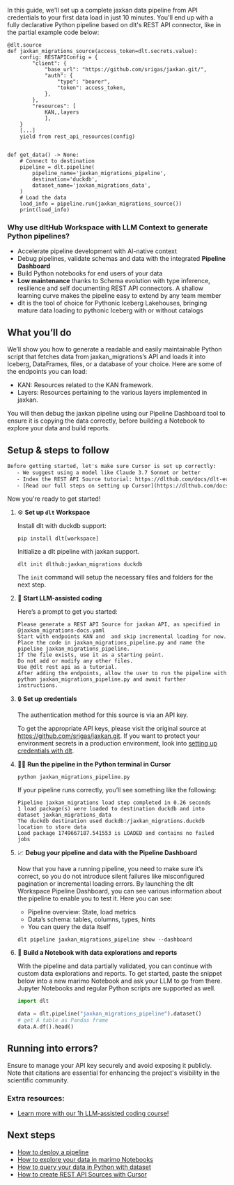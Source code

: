 In this guide, we'll set up a complete jaxkan data pipeline from API credentials to your first data load in just 10 minutes. You'll end up with a fully declarative Python pipeline based on dlt's REST API connector, like in the partial example code below:

```python-outcome
@dlt.source
def jaxkan_migrations_source(access_token=dlt.secrets.value):
    config: RESTAPIConfig = {
        "client": {
            "base_url": "https://github.com/srigas/jaxkan.git/",
            "auth": {
                "type": "bearer",
                "token": access_token,
            },
        },
        "resources": [
            KAN,,layers
            ],
    }
    [...]
    yield from rest_api_resources(config)


def get_data() -> None:
    # Connect to destination
    pipeline = dlt.pipeline(
        pipeline_name='jaxkan_migrations_pipeline',
        destination='duckdb',
        dataset_name='jaxkan_migrations_data', 
    )
    # Load the data
    load_info = pipeline.run(jaxkan_migrations_source())
    print(load_info) 
```

### Why use dltHub Workspace with LLM Context to generate Python pipelines?

- Accelerate pipeline development with AI-native context
- Debug pipelines, validate schemas and data with the integrated **Pipeline Dashboard**
- Build Python notebooks for end users of your data
- **Low maintenance** thanks to Schema evolution with type inference, resilience and self documenting REST API connectors. A shallow learning curve makes the pipeline easy to extend by any team member
- dlt is the tool of choice for Pythonic Iceberg Lakehouses, bringing mature data loading to pythonic Iceberg with or without catalogs

## What you’ll do

We’ll show you how to generate a readable and easily maintainable Python script that fetches data from jaxkan_migrations’s API and loads it into Iceberg, DataFrames, files, or a database of your choice. Here are some of the endpoints you can load:

- KAN: Resources related to the KAN framework.
- Layers: Resources pertaining to the various layers implemented in jaxkan.

You will then debug the jaxkan pipeline using our Pipeline Dashboard tool to ensure it is copying the data correctly, before building a Notebook to explore your data and build reports.

## Setup & steps to follow

```default
Before getting started, let's make sure Cursor is set up correctly:
   - We suggest using a model like Claude 3.7 Sonnet or better
   - Index the REST API Source tutorial: https://dlthub.com/docs/dlt-ecosystem/verified-sources/rest_api/ and add it to context as **@dlt rest api**
   - [Read our full steps on setting up Cursor](https://dlthub.com/docs/dlt-ecosystem/llm-tooling/cursor-restapi#23-configuring-cursor-with-documentation)
```

Now you're ready to get started!

1. ⚙️ **Set up `dlt` Workspace**
    
    Install dlt with duckdb support:
    ```shell
    pip install dlt[workspace]
    ```

    Initialize a dlt pipeline with jaxkan support.
    ```shell
    dlt init dlthub:jaxkan_migrations duckdb
    ```

    The `init` command will setup the necessary files and folders for the next step.
    
2. 🤠 **Start LLM-assisted coding**
    
    Here’s a prompt to get you started:
    
    ```prompt
    Please generate a REST API Source for jaxkan API, as specified in @jaxkan_migrations-docs.yaml 
    Start with endpoints KAN and  and skip incremental loading for now. 
    Place the code in jaxkan_migrations_pipeline.py and name the pipeline jaxkan_migrations_pipeline. 
    If the file exists, use it as a starting point. 
    Do not add or modify any other files. 
    Use @dlt rest api as a tutorial. 
    After adding the endpoints, allow the user to run the pipeline with python jaxkan_migrations_pipeline.py and await further instructions.
    ```

    
3. 🔒 **Set up credentials** 
    
    The authentication method for this source is via an API key.
    
    To get the appropriate API keys, please visit the original source at https://github.com/srigas/jaxkan.git.
    If you want to protect your environment secrets in a production environment, look into [setting up credentials with dlt](https://dlthub.com/docs/walkthroughs/add_credentials).
    
4. 🏃‍♀️ **Run the pipeline in the Python terminal in Cursor**
    
    ```shell
    python jaxkan_migrations_pipeline.py
    ```
    
    If your pipeline runs correctly, you’ll see something like the following:
    
    ```shell
    Pipeline jaxkan_migrations load step completed in 0.26 seconds
    1 load package(s) were loaded to destination duckdb and into dataset jaxkan_migrations_data
    The duckdb destination used duckdb:/jaxkan_migrations.duckdb location to store data
    Load package 1749667187.541553 is LOADED and contains no failed jobs
    ```
    
5. 📈 **Debug your pipeline and data with the Pipeline Dashboard**

    Now that you have a running pipeline, you need to make sure it’s correct, so you do not introduce silent failures like misconfigured pagination or incremental loading errors. By launching the dlt Workspace Pipeline Dashboard, you can see various information about the pipeline to enable you to test it. Here you can see:
    - Pipeline overview: State, load metrics
    - Data’s schema: tables, columns, types, hints
    - You can query the data itself
    
    ```shell
    dlt pipeline jaxkan_migrations_pipeline show --dashboard
    ```
    
6. 🐍 **Build a Notebook with data explorations and reports**

    With the pipeline and data partially validated, you can continue with custom data explorations and reports. To get started, paste the snippet below into a new marimo Notebook and ask your LLM to go from there. Jupyter Notebooks and regular Python scripts are supported as well.

    
    ```python
    import dlt

   data = dlt.pipeline("jaxkan_migrations_pipeline").dataset()
   # get A table as Pandas frame
   data.A.df().head()
    ```

## Running into errors?

Ensure to manage your API key securely and avoid exposing it publicly. Note that citations are essential for enhancing the project's visibility in the scientific community.

### Extra resources:

- [Learn more with our 1h LLM-assisted coding course!](https://www.youtube.com/watch?v=GGid70rnJuM)

## Next steps

- [How to deploy a pipeline](https://dlthub.com/docs/walkthroughs/deploy-a-pipeline)
- [How to explore your data in marimo Notebooks](https://dlthub.com/docs/general-usage/dataset-access/marimo)
- [How to query your data in Python with dataset](https://dlthub.com/docs/general-usage/dataset-access/dataset)
- [How to create REST API Sources with Cursor](https://dlthub.com/docs/dlt-ecosystem/llm-tooling/cursor-restapi)